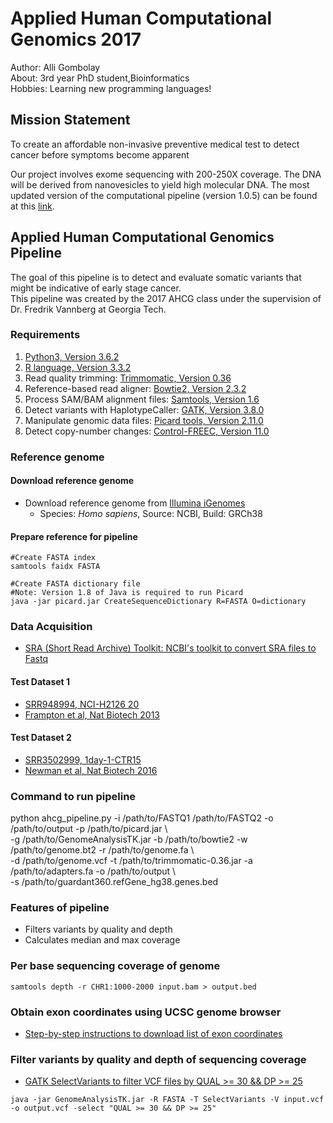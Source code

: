 # Applied Human Computational Genomics 2017

Author: Alli Gombolay  
About: 3rd year PhD student,Bioinformatics  
Hobbies: Learning new programming languages!

## Mission Statement
To create an affordable non-invasive preventive medical test to detect cancer before symptoms become apparent

Our project involves exome sequencing with 200-250X coverage. The DNA will be derived from nanovesicles to yield high molecular DNA. The most updated version of the computational pipeline (version 1.0.5) can be found at this [link]( https://github.com/agombolay/ahcg2017_starterpipeline/blob/master/ahcg_pipeline.py).

## Applied Human Computational Genomics Pipeline
The goal of this pipeline is to detect and evaluate somatic variants that might be indicative of early stage cancer.   
This pipeline was created by the 2017 AHCG class under the supervision of Dr. Fredrik Vannberg at Georgia Tech.

### Requirements
1. [Python3, Version 3.6.2](https://www.python.org/downloads/)
2. [R language, Version 3.3.2](https://cran.cnr.berkeley.edu/)
3. Read quality trimming: [Trimmomatic, Version 0.36](http://www.usadellab.org/cms/uploads/supplementary/Trimmomatic/Trimmomatic-0.36.zip)
4. Reference-based read aligner: [Bowtie2, Version 2.3.2](https://sourceforge.net/projects/bowtie-bio/files/bowtie2/2.3.2/bowtie2-2.3.2-legacy-linux-x86_64.zip/download)
5. Process SAM/BAM alignment files: [Samtools, Version 1.6](https://downloads.sourceforge.net/project/samtools/samtools/1.6/samtools-1.6.tar.bz2?r=https%3A%2F%2Fsourceforge.net%2Fprojects%2Fsamtools%2F&ts=1510018121&use_mirror=phoenixnap)
6. Detect variants with HaplotypeCaller: [GATK, Version 3.8.0](https://software.broadinstitute.org/gatk/download/)
7. Manipulate genomic data files: [Picard tools, Version 2.11.0](http://broadinstitute.github.io/picard/)
8. Detect copy-number changes: [Control-FREEC, Version 11.0](https://github.com/BoevaLab/FREEC/archive/v11.0.tar.gz)

### Reference genome
#### Download reference genome
* Download reference genome from [Illumina iGenomes](https://support.illumina.com/sequencing/sequencing_software/igenome.html)
  * Species: *Homo sapiens*, Source: NCBI, Build: GRCh38

#### Prepare reference for pipeline
```
#Create FASTA index
samtools faidx FASTA
```

```
#Create FASTA dictionary file
#Note: Version 1.8 of Java is required to run Picard
java -jar picard.jar CreateSequenceDictionary R=FASTA O=dictionary
```

### Data Acquisition
* [SRA (Short Read Archive) Toolkit: NCBI's toolkit to convert SRA files to Fastq](https://www.ncbi.nlm.nih.gov/sra/docs/toolkitsoft/)

#### Test Dataset 1
* [SRR948994, NCI-H2126 20](https://www.ncbi.nlm.nih.gov/sra/SRX332536[accn])
* [Frampton et al, Nat Biotech 2013](http://www.nature.com/nbt/journal/v31/n11/full/nbt.2696.html?foxtrotcallback=true)

#### Test Dataset 2
* [SRR3502999, 1day-1-CTR15](https://www.ncbi.nlm.nih.gov/sra/SRR3502999/)
* [Newman et al, Nat Biotech 2016](https://www.nature.com/nbt/journal/v34/n5/abs/nbt.3520.html)

### Command to run pipeline
python ahcg_pipeline.py -i /path/to/FASTQ1 /path/to/FASTQ2 -o /path/to/output -p /path/to/picard.jar \  
-g /path/to/GenomeAnalysisTK.jar -b /path/to/bowtie2 -w /path/to/genome.bt2 -r /path/to/genome.fa \  
-d /path/to/genome.vcf -t /path/to/trimmomatic-0.36.jar -a /path/to/adapters.fa -o /path/to/output \  
-s /path/to/guardant360.refGene_hg38.genes.bed

### Features of pipeline
* Filters variants by quality and depth
* Calculates median and max coverage  

### Per base sequencing coverage of genome
```
samtools depth -r CHR1:1000-2000 input.bam > output.bed
```

### Obtain exon coordinates using UCSC genome browser
* [Step-by-step instructions to download list of exon coordinates](https://github.com/agombolay/ahcg2017_starterpipeline/blob/master/transcript08.pdf)

### Filter variants by quality and depth of sequencing coverage
* [GATK SelectVariants to filter VCF files by QUAL >= 30 && DP >= 25](http://snpeff.sourceforge.net/SnpSift.html)

```
java -jar GenomeAnalysisTK.jar -R FASTA -T SelectVariants -V input.vcf -o output.vcf -select "QUAL >= 30 && DP >= 25"
```
